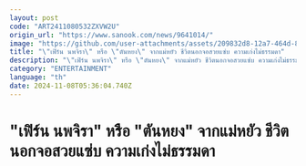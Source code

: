```yaml
---
layout: post
code: "ART2411080532ZXVW2U"
origin_url: "https://www.sanook.com/news/9641014/"
image: "https://github.com/user-attachments/assets/209832d8-12a7-464d-8d31-869aba35a53e"
title: "\"เฟิร์น นพจิรา\" หรือ \"ตันหยง\" จากแม่หยัว ชีวิตนอกจอสวยแซ่บ ความเก่งไม่ธรรมดา"
description: "\"เฟิร์น นพจิรา\" หรือ \"ตันหยง\" จากแม่หยัว ชีวิตนอกจอสวยแซ่บ ความเก่งไม่ธรรมดา"
category: "ENTERTAINMENT"
language: "th"
date: 2024-11-08T05:36:04.740Z
---
```


# "เฟิร์น นพจิรา" หรือ "ตันหยง" จากแม่หยัว ชีวิตนอกจอสวยแซ่บ ความเก่งไม่ธรรมดา